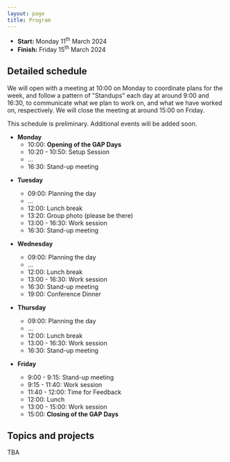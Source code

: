 ```yaml
---
layout: page
title: Program
---
```



* __Start:__ Monday 11<sup>th</sup> March 2024 <!-- , 9:00 UTC -->
* __Finish:__ Friday 15<sup>th</sup> March 2024

## Detailed schedule

We will open with a meeting at 10:00 on Monday to coordinate plans for the week,
and follow a pattern of "Standups" each day at around 9:00 and 16:30, to
communicate what we plan to work on, and what we have worked on, respectively.
We will close the meeting at around 15:00 on Friday.

This schedule is preliminary. Additional events will be added soon.


- **Monday**
  - 10:00: **Opening of the GAP Days**
  - 10:20 - 10:50: Setup Session
  - ...
  - 16:30: Stand-up meeting
<!--   - 20:00: Get-together at TODO -->

- **Tuesday**
  - 09:00: Planning the day
  - ...
  - 12:00: Lunch break
  - 13:20: Group photo (please be there)
  - 13:00 - 16:30: Work session
  - 16:30: Stand-up meeting

- **Wednesday**
  - 09:00: Planning the day
  - ...
  - 12:00: Lunch break
  - 13:00 - 16:30: Work session
  - 16:30: Stand-up meeting
  - 19:00: Conference Dinner

- **Thursday**
  - 09:00: Planning the day
  - ...
  - 12:00: Lunch break
  - 13:00 - 16:30: Work session
  - 16:30: Stand-up meeting

- **Friday**
  - 9:00 - 9:15: Stand-up meeting
  - 9:15 - 11:40: Work session
  - 11:40 - 12:00: Time for Feedback
  - 12:00: Lunch 
  - 13:00 - 15:00: Work session
  - 15:00: **Closing of the GAP Days**


## Topics and projects

TBA
